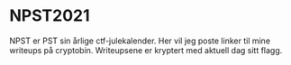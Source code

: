 # NPST2021

NPST er PST sin årlige ctf-julekalender.
Her vil jeg poste linker til mine writeups på cryptobin.
Writeupsene er kryptert med aktuell dag sitt flagg.
